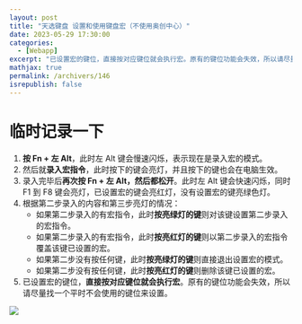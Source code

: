 ```yaml
---
layout: post
title: "天选键盘 设置和使用键盘宏（不使用奥创中心）"
date: 2023-05-29 17:30:00
categories: 
  - [Webapp]
excerpt: "已设置宏的键位，直接按对应键位就会执行宏。原有的键位功能会失效，所以请尽量找一个平时不会使用的键位来设置。"
mathjax: true
permalink: /archivers/146
isrepublish: false
---
```


# 临时记录一下
1. **按 Fn + 左 Alt**，此时左 Alt 键会慢速闪烁，表示现在是录入宏的模式。
2. 然后就**录入宏指令**，此时按下的键会亮灯，并且按下的键也会在电脑生效。
3. 录入完毕后**再次按 Fn + 左 Alt，然后都松开**。此时左 Alt 键会快速闪烁，同时 F1 到 F8 键会亮灯，已设置宏的键会亮红灯，没有设置宏的键亮绿色灯。
4. 根据第二步录入的内容和第三步亮灯的情况：
    - 如果第二步录入的有宏指令，此时**按亮绿灯的键**则对该键设置第二步录入的宏指令。
    - 如果第二步录入的有宏指令，此时**按亮红灯的键**则以第二步录入的宏指令覆盖该键已设置的宏。
    - 如果第二步没有按任何键，此时**按亮绿灯的键**则直接退出设置宏的模式。
    - 如果第二步没有按任何键，此时**按亮红灯的键**则删除该键已设置的宏。
5. 已设置宏的键位，**直接按对应键位就会执行宏**。原有的键位功能会失效，所以请尽量找一个平时不会使用的键位来设置。

![](https://picx.zhimg.com/v2-bd21849c7c18899312006fcf18b680ff_1440w.jpg)